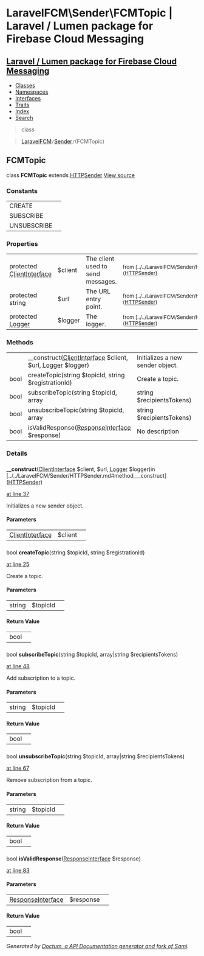 # LaravelFCM\Sender\FCMTopic | Laravel / Lumen package for Firebase Cloud Messaging    

## [Laravel / Lumen package for Firebase Cloud Messaging](../../index.md)

- [Classes](../../classes.md)
- [Namespaces](../../namespaces.md)
- [Interfaces](../../interfaces.md)
- [Traits](../../traits.md)
- [Index](../../doc-index.md)
- [Search](../../search.md)

>class

>    [LaravelFCM](../../LaravelFCM.md)` / `[Sender](../../LaravelFCM/Sender.md)` / `(FCMTopic)
## FCMTopic

class **FCMTopic**        extends [<abbr title="LaravelFCM\Sender\HTTPSender">HTTPSender</abbr>](../../LaravelFCM/Sender/HTTPSender.md) [View source](https://github.com/code-lts/Laravel-FCM/blob/main/src/Sender/FCMTopic.php)






### Constants

|   |   |
|---|---|
|CREATE||
|SUBSCRIBE||
|UNSUBSCRIBE||

### Properties

|   |   |   |   |
|---|---|---|---|
|<a name="property_client"></a>protected <abbr title="GuzzleHttp\ClientInterface">ClientInterface</abbr>|$client|The client used to send messages.|<small>from&nbsp;[../../LaravelFCM/Sender/HTTPSender.md#property_client](<abbr title="LaravelFCM\Sender\HTTPSender">HTTPSender</abbr>)</small>|
|<a name="property_url"></a>protected string|$url|The URL entry point.|<small>from&nbsp;[../../LaravelFCM/Sender/HTTPSender.md#property_url](<abbr title="LaravelFCM\Sender\HTTPSender">HTTPSender</abbr>)</small>|
|<a name="property_logger"></a>protected <abbr title="Monolog\Logger">Logger</abbr>|$logger|The logger.|<small>from&nbsp;[../../LaravelFCM/Sender/HTTPSender.md#property_logger](<abbr title="LaravelFCM\Sender\HTTPSender">HTTPSender</abbr>)</small>|
### Methods

|   |   |   |   |
|---|---|---|---|
||<a name="#method___construct"></a>__construct(<abbr title="GuzzleHttp\ClientInterface">ClientInterface</abbr> $client, $url, <abbr title="Monolog\Logger">Logger</abbr> $logger)|Initializes a new sender object.|from&nbsp;[../../LaravelFCM/Sender/HTTPSender.md#method___construct](<abbr title="LaravelFCM\Sender\HTTPSender">HTTPSender</abbr>)|
|bool|<a name="#method_createTopic"></a>createTopic(string $topicId, string $registrationId)|Create a topic.||
|bool|<a name="#method_subscribeTopic"></a>subscribeTopic(string $topicId, array|string $recipientsTokens)|Add subscription to a topic.||
|bool|<a name="#method_unsubscribeTopic"></a>unsubscribeTopic(string $topicId, array|string $recipientsTokens)|Remove subscription from a topic.||
|bool|<a name="#method_isValidResponse"></a>isValidResponse(<abbr title="Psr\Http\Message\ResponseInterface">ResponseInterface</abbr> $response)|No description||


### Details
<a name id="method___construct"></a>

### 
  **__construct**(<abbr title="GuzzleHttp\ClientInterface">ClientInterface</abbr> $client, $url, <abbr title="Monolog\Logger">Logger</abbr> $logger)in [../../LaravelFCM/Sender/HTTPSender.md#method___construct](<abbr title="LaravelFCM\Sender\HTTPSender">HTTPSender</abbr>)

[at line 37](https://github.com/code-lts/Laravel-FCM/blob/main/src/Sender/HTTPSender.php#L37)

Initializes a new sender object.        

#### Parameters

|   |   |   |
|---|---|---|
|<abbr title="GuzzleHttp\ClientInterface">ClientInterface</abbr>|$client|||$url||<abbr title="Monolog\Logger">Logger</abbr>|$logger|
<a name id="method_createTopic"></a>

### 
 bool **createTopic**(string $topicId, string $registrationId)

[at line 25](https://github.com/code-lts/Laravel-FCM/blob/main/src/Sender/FCMTopic.php#L25)

Create a topic.        

#### Parameters

|   |   |   |
|---|---|---|
|string|$topicId||string|$registrationId|

#### Return Value

|   |   |
|---|---|
|bool|

<a name id="method_subscribeTopic"></a>

### 
 bool **subscribeTopic**(string $topicId, array|string $recipientsTokens)

[at line 48](https://github.com/code-lts/Laravel-FCM/blob/main/src/Sender/FCMTopic.php#L48)

Add subscription to a topic.        

#### Parameters

|   |   |   |
|---|---|---|
|string|$topicId||array|string|$recipientsTokens|

#### Return Value

|   |   |
|---|---|
|bool|

<a name id="method_unsubscribeTopic"></a>

### 
 bool **unsubscribeTopic**(string $topicId, array|string $recipientsTokens)

[at line 67](https://github.com/code-lts/Laravel-FCM/blob/main/src/Sender/FCMTopic.php#L67)

Remove subscription from a topic.        

#### Parameters

|   |   |   |
|---|---|---|
|string|$topicId||array|string|$recipientsTokens|

#### Return Value

|   |   |
|---|---|
|bool|

<a name id="method_isValidResponse"></a>

### 
 bool **isValidResponse**(<abbr title="Psr\Http\Message\ResponseInterface">ResponseInterface</abbr> $response)

[at line 83](https://github.com/code-lts/Laravel-FCM/blob/main/src/Sender/FCMTopic.php#L83)



#### Parameters

|   |   |   |
|---|---|---|
|<abbr title="Psr\Http\Message\ResponseInterface">ResponseInterface</abbr>|$response|

#### Return Value

|   |   |
|---|---|
|bool|

_Generated by [Doctum, a API Documentation generator and fork of Sami](https://github.com/code-lts/doctum)._